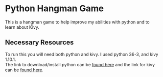 # Python Hangman Game

This is a hangman game to help improve my abilities with python and to learn about Kivy.

## Necessary Resources

To run this you will need both python and kivy.  I used python 36-3, and kivy 1.10.1.  
The link to download/install python can be [found here](https://www.python.org/downloads/) and the link for kivy can be [found here](https://kivy.org/#download).